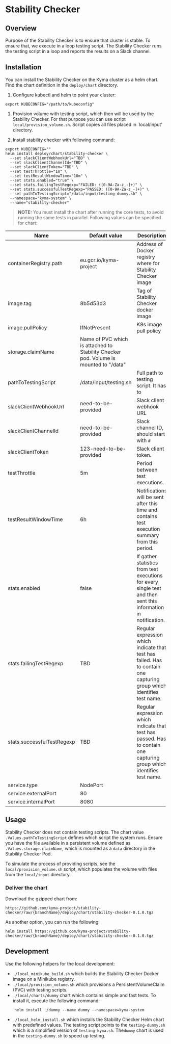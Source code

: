 # Stability Checker

## Overview
Purpose of the Stability Checker is to ensure that cluster is stable. To ensure that, we execute in a loop testing script. 
The Stability Checker runs the testing script in a loop  and reports the results on a Slack channel.

## Installation

You can install the Stability Checker on the Kyma cluster as a helm chart. Find the chart definition in the `deploy/chart` directory.
1. Configure kubectl and helm to point your cluster:
```
export KUBECONFIG="/path/to/kubeconfig"
```
1. Provision volume with testing script, which then will be used by the Stability Checker. For that purpose you can use 
script `local/provision_volume.sh`. Script copies all files placed in `local/input' directory.

2. Install stability checker with following command:

```
export KUBECONFIG=""
helm install deploy/chart/stability-checker \
  --set slackClientWebhookUrl="TBD" \
  --set slackClientChannelId="TBD" \
  --set slackClientToken="TBD" \
  --set testThrottle="1m" \
  --set testResultWindowTime="10m" \
  --set stats.enabled="true" \
  --set stats.failingTestRegexp="FAILED: ([0-9A-Za-z_-]+)" \
  --set stats.successfulTestRegexp="PASSED: ([0-9A-Za-z_-]+)" \
  --set pathToTestingScript="/data/input/testing-dummy.sh" \
  --namespace="kyma-system" \
  --name="stability-checker"

```

> **NOTE:** You must install the chart after running the core tests, to avoid running the same tests in parallel.
Following values can be specified for chart:

 | Name | Default value | Description |
 |------|---------------|-------------|
containerRegistry.path |eu.gcr.io/kyma-project| Address of Docker registry where for Stability Checker image
image.tag |8b5d53d3| Tag of Stability Checker docker image
image.pullPolicy |IfNotPresent| K8s image pull policy
storage.claimName | Name of PVC which is attached to Stability Checker pod. Volume is mounted to "/data" |
pathToTestingScript |/data/input/testing.sh| Full path to testing script. It has to 
slackClientWebhookUrl |need-to-be-provided| Slack client webhook URL
slackClientChannelId |need-to-be-provided| Slack channel ID, should start with `#`
slackClientToken |123-need-to-be-provided| Slack client token.
testThrottle | 5m | Period between test executions. 
testResultWindowTime | 6h | Notifications will be sent after this time and contains test execution summary from this period. 
stats.enabled | false | If gather statistics from test executions for every single test and then sent this information in notification. 
stats.failingTestRegexp |TBD| Regular expression which indicate that test has failed. Has to contain one capturing group which identifies test name.
stats.successfulTestRegexp |TBD|  Regular expression which indicate that test has passed. Has to contain one capturing group which identifies test name.
service.type |NodePort|
service.externalPort |80|
service.internalPort |8080|



## Usage

Stability Checker does not contain testing scripts. The chart value `.Values.pathToTestingScript` defines which script the system runs.
Ensure you have the file available in a persistent volume defined as `.Values.storage.claimName`, which is mounted as a `data` directory in the Stability Checker Pod.

To simulate the process of providing scripts, see the `local/provision_volume.sh` script, which populates the volume with files from the `local/input` directory.

### Deliver the chart

Download the gzipped chart from:

`https://github.com/kyma-project/stability-checker/raw/{branchName}/deploy/chart/stability-checker-0.1.0.tgz`

As another option, you can run the following:

```helm install https://github.com/kyma-project/stability-checker/raw/{branchName}/deploy/chart/stability-checker-0.1.0.tgz```

## Development
Use the following helpers for the local development:
- `./local_minikube_build.sh` which builds the Stability Checker Docker image on a  Minikube registry.
- `./local/provision_volume.sh` which provisions a PersistentVolumeClaim (PVC) with testing scripts.
- `./local/charts/dummy` chart which contains simple and fast tests. To install it, execute the following command:
```
    helm install ./dummy --name dummy --namespace=kyma-system
```
- `./local_helm_install.sh` which installs the Stability Checker Helm chart with predefined values. 
The testing script points to the `testing-dummy.sh` which is a simplified version of `testing-kyma.sh`. The`dummy` chart is used in the `testing-dummy.sh` to speed up testing.